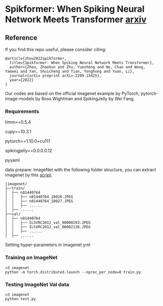 # Spikformer: When Spiking Neural Network Meets Transformer [arxiv](https://arxiv.org/abs/2209.15425)

## Reference
If you find this repo useful, please consider citing:
```
@article{zhou2022spikformer,
  title={Spikformer: When Spiking Neural Network Meets Transformer},
  author={Zhou, Zhaokun and Zhu, Yuesheng and He, Chao and Wang, Yaowei and Yan, Shuicheng and Tian, Yonghong and Yuan, Li},
  journal={arXiv preprint arXiv:2209.15425},
  year={2022}
}
```
Our codes are based on the official imagenet example by PyTorch, pytorch-image-models by Ross Wightman and SpikingJelly by Wei Fang.

### Requirements
timm==0.5.4

cupy==10.3.1

pytorch==1.10.0+cu111

spikingjelly==0.0.0.0.12

pyyaml

data prepare: ImageNet with the following folder structure, you can extract imagenet by this [script](https://gist.github.com/BIGBALLON/8a71d225eff18d88e469e6ea9b39cef4).
```
│imagenet/
├──train/
│  ├── n01440764
│  │   ├── n01440764_10026.JPEG
│  │   ├── n01440764_10027.JPEG
│  │   ├── ......
│  ├── ......
├──val/
│  ├── n01440764
│  │   ├── ILSVRC2012_val_00000293.JPEG
│  │   ├── ILSVRC2012_val_00002138.JPEG
│  │   ├── ......
│  ├── ......
```


Setting hyper-parameters in imagenet.yml
### Training  on ImageNet
```
cd imagenet
python -m torch.distributed.launch --nproc_per_node=8 train.py
```

### Testing ImageNet Val data 
```
cd imagenet
python test.py
```


